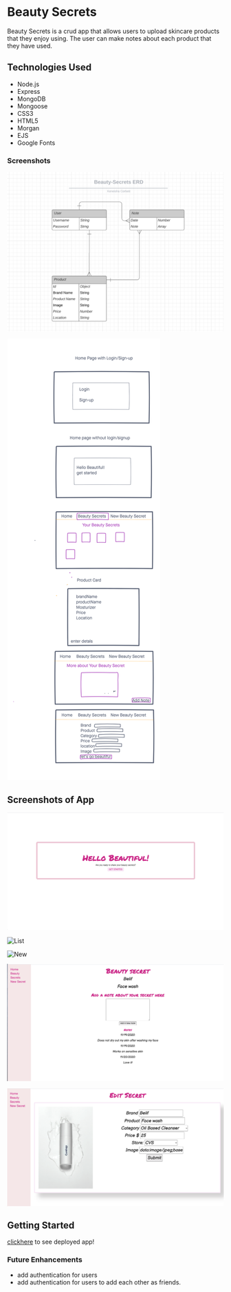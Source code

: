 # Beauty Secrets 

Beauty Secrets is a crud app that allows users to upload skincare products that they enjoy using. The user can make notes about each product that they have used. 


## Technologies Used
- Node.js
- Express
- MongoDB
- Mongoose
- CSS3
- HTML5
- Morgan 
- EJS
- Google Fonts

### Screenshots 
![ERD](./beauty-secrets-erd.png)

![wireframe](./wireframe.png)

## Screenshots of App

![Home](./homepage.png)

![List](./beautysecret.png)

![New](./newsecrets.png)

![Notes](./notes.png)

![Edit](./editsecret.png)



## Getting Started 
[clickhere](https://beauty-secrets-app.herokuapp.com/) to see deployed app!


### Future Enhancements
- add authentication for users
- add authentication for users to add each other as friends.
